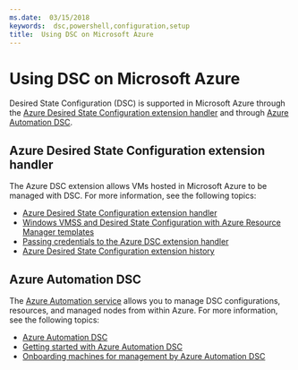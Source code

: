 ```yaml
---
ms.date:  03/15/2018
keywords:  dsc,powershell,configuration,setup
title:  Using DSC on Microsoft Azure
---
```

# Using DSC on Microsoft Azure

Desired State Configuration (DSC) is supported in Microsoft Azure through the
[Azure Desired State Configuration extension handler](/azure/virtual-machines/extensions/dsc-overview)
and through [Azure Automation DSC](/azure/automation/automation-dsc-overview).

## Azure Desired State Configuration extension handler

The Azure DSC extension allows VMs hosted in Microsoft Azure to be managed with DSC.
For more information, see the following topics:

- [Azure Desired State Configuration extension handler](/azure/virtual-machines/extensions/dsc-overview)
- [Windows VMSS and Desired State Configuration with Azure Resource Manager templates](/azure/virtual-machines/extensions/dsc-template)
- [Passing credentials to the Azure DSC extension handler](/azure/virtual-machines/extensions/dsc-credentials)
- [Azure Desired State Configuration extension history](azureDscexthistory.md)

## Azure Automation DSC

The [Azure Automation service](https://azure.microsoft.com/en-us/services/automation/) allows you to
manage DSC configurations, resources, and managed nodes from within Azure. For more information,
see the following topics:

- [Azure Automation DSC](/azure/automation/automation-dsc-overview)
- [Getting started with Azure Automation DSC](/azure/automation/automation-dsc-getting-started)
- [Onboarding machines for management by Azure Automation DSC](/azure/automation/automation-dsc-onboarding)